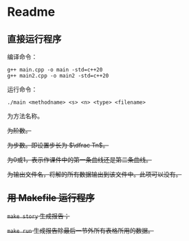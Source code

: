 # Readme



## 直接运行程序

编译命令：

```plain
g++ main.cpp -o main -std=c++20
g++ main2.cpp -o main2 -std=c++20
```

运行命令：

```plain
./main <methodname> <s> <n> <type> <filename>
```

<methodname> 为方法名称。

<s> 为阶数。

<n> 为步数。即设置步长为 $\dfrac Tn$。

<type> 为0或1，表示作课件中的第一条曲线还是第二条曲线。

<filename> 为输出文件名，将解的所有数据输出到该文件中。此项可以没有。

## 用 Makefile 运行程序

`make story` 生成报告；

`make run` 生成报告除最后一节外所有表格所用的数据。

